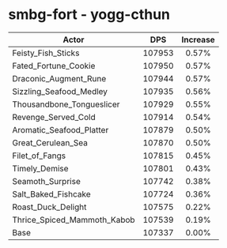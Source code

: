 # smbg-fort - yogg-cthun
| Actor | DPS | Increase |
|---|:---:|:---:|
|Feisty_Fish_Sticks|107953|0.57%|
|Fated_Fortune_Cookie|107950|0.57%|
|Draconic_Augment_Rune|107944|0.57%|
|Sizzling_Seafood_Medley|107935|0.56%|
|Thousandbone_Tongueslicer|107929|0.55%|
|Revenge_Served_Cold|107914|0.54%|
|Aromatic_Seafood_Platter|107879|0.50%|
|Great_Cerulean_Sea|107870|0.50%|
|Filet_of_Fangs|107815|0.45%|
|Timely_Demise|107801|0.43%|
|Seamoth_Surprise|107742|0.38%|
|Salt_Baked_Fishcake|107724|0.36%|
|Roast_Duck_Delight|107575|0.22%|
|Thrice_Spiced_Mammoth_Kabob|107539|0.19%|
|Base|107337|0.00%|
